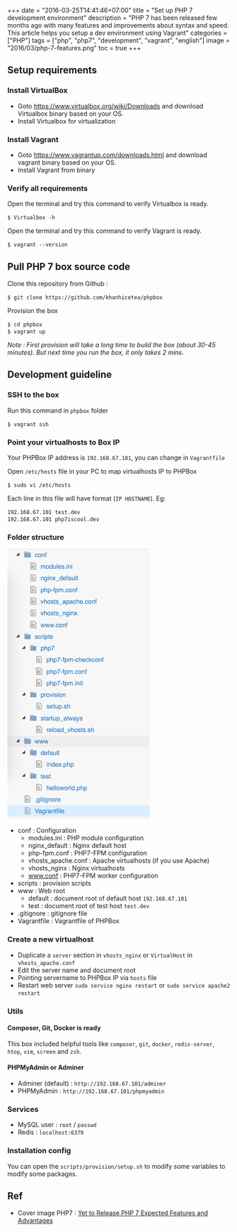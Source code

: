 +++
date = "2016-03-25T14:41:46+07:00"
title = "Set up PHP 7 development environment"
description = "PHP 7 has been released few months ago with many features and improvements about syntax and speed. This article helps you setup a dev environment using Vagrant"
categories = ["PHP"]
tags = ["php", "php7", "development", "vagrant", "english"]
image = "2016/03/php-7-features.png"
toc = true
+++

## Setup requirements

### Install VirtualBox

- Goto https://www.virtualbox.org/wiki/Downloads and download Virtualbox binary based on your OS.
- Install Virtualbox for virtualization

### Install Vagrant

- Goto https://www.vagrantup.com/downloads.html and download vagrant binary based on your OS.
- Install Vagrant from binary

### Verify all requirements

Open the terminal and try this command to verify Virtualbox is ready.

```shell
$ Virtualbox -h
```

Open the terminal and try this command to verify Vagrant is ready.

```shell
$ vagrant --version
```

## Pull PHP 7 box source code

Clone this repository from Github :

```shell
$ git clone https://github.com/khanhicetea/phpbox
```

Provision the box

```shell
$ cd phpbox
$ vagrant up
```

*Note : First provision will take a long time to build the box (about 30-45 minutes). But next time you run the box, it only takes 2 mins.*

## Development guideline

### SSH to the box

Run this command in `phpbox` folder

```shell
$ vagrant ssh
```

### Point your virtualhosts to Box IP

Your PHPBox IP address is `192.168.67.101`, you can change in `Vagrantfile`

Open `/etc/hosts` file in your PC to map virtualhosts IP to PHPBox

```
$ sudo vi /etc/hosts
```

Each line in this file will have format (`IP HOSTNAME`). Eg:

```
192.168.67.101 test.dev
192.168.67.101 php7iscool.dev
```

### Folder structure

![PHPBox Structure](/images/2016/03/phpbox_structure.png)

- conf : Configuration
    - modules.ini : PHP module configuration
    - nginx_default : Nginx default host
    - php-fpm.conf : PHP7-FPM configuration
    - vhosts_apache.conf : Apache virtualhosts (if you use Apache)
    - vhosts_nginx : Nginx virtualhosts
    - www.conf : PHP7-FPM worker configuration
- scripts : provision scripts
- www : Web root
    - default : document root of default host `192.168.67.101`
    - test : document root of test host `test.dev`
- .gitignore : gitignore file
- Vagrantfile : Vagrantfile of PHPBox

### Create a new virtualhost

- Duplicate a `server` section in `vhosts_nginx` or `VirtualHost` in `vhosts_apache.conf`
- Edit the server name and document root
- Pointing servername to PHPBox IP via `hosts` file
- Restart web server `sudo service nginx restart` or `sudo service apache2 restart`

### Utils

#### Composer, Git, Docker is ready

This box included helpful tools like `composer`, `git`, `docker`, `redis-server`, `htop`, `vim`, `screen` and `zsh`.

#### PHPMyAdmin or Adminer

- Adminer (default) : `http://192.168.67.101/adminer`
- PHPMyAdmin : `http://192.168.67.101/phpmyadmin`

### Services

- MySQL user : `root` / `passwd`
- Redis : `localhost:6379`

### Installation config

You can open the `scripts/provision/setup.sh` to modify some variables to modify some packages.

## Ref

- Cover image PHP7 : [Yet to Release PHP 7 Expected Features and Advantages](http://customwebsitedevelopement.blogspot.com/2015/08/php-7-expected-features-advantages-release-date.html)
